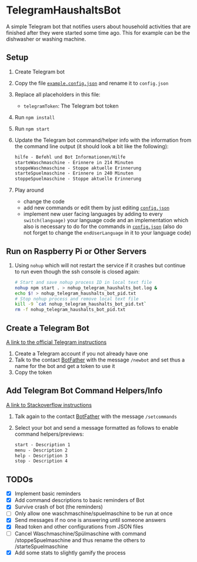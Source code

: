 # TelegramHaushaltsBot

A simple Telegram bot that notifies users about household activities that are finished after they were started some time ago.
This for example can be the dishwasher or washing machine.

## Setup

1. Create Telegram bot
2. Copy the file [`example.config.json`](example.config.json) and rename it to `config.json`
3. Replace all placeholders in this file:
   - `telegramToken`: The Telegram bot token
4. Run `npm install`
5. Run `npm start`
6. Update the Telegram bot command/helper info with the information from the command line output (it should look a bit like the following):

   ```txt
   hilfe - Befehl und Bot Informationen/Hilfe
   starteWaschmaschine - Erinnere in 214 Minuten
   stoppeWaschmaschine - Stoppe aktuelle Erinnerung
   starteSpuelmaschine - Erinnere in 240 Minuten
   stoppeSpuelmaschine - Stoppe aktuelle Erinnerung
   ```
7. Play around
   - change the code
   - add new commands or edit them by just editing [`config.json`](example.config.json)
   - implement new user facing languages by adding to every `switch(language)` your language code and an implementation which also is necessary to do for the commands in [`config.json`](example.config.json) (also do not forget to change the `endUserLanguage` in it to your language code)

## Run on Raspberry Pi or Other Servers

1. Using `nohup` which will not restart the service if it crashes but continue to run even though the ssh console is closed again:

   ```sh
   # Start and save nohup process ID in local text file
   nohup npm start . > nohup_telegram_haushalts_bot.log &
   echo $! > nohup_telegram_haushalts_bot_pid.txt
   # Stop nohup process and remove local text file
   kill -9 `cat nohup_telegram_haushalts_bot_pid.txt`
   rm -f nohup_telegram_haushalts_bot_pid.txt
   ```

## Create a Telegram Bot

[A link to the official Telegram instructions](https://core.telegram.org/bots#3-how-do-i-create-a-bot)

1. Create a Telegram account if you not already have one
2. Talk to the contact [BotFather](https://t.me/botfather) with the message `/newbot` and set thus a name for the bot and get a token to use it
3. Copy the token

## Add Telegram Bot Command Helpers/Info

[A link to Stackoverflow instructions](https://stackoverflow.com/questions/34457568/how-to-show-options-in-telegram-bot/34458436#34458436)

1. Talk again to the contact [BotFather](https://t.me/botfather) with the message `/setcommands`
2. Select your bot and send a message formatted as follows to enable command helpers/previews:

   ```txt
   start - Description 1
   menu - Description 2
   help - Description 3
   stop - Description 4
   ```

## TODOs

- [x] Implement basic reminders
- [x] Add command descriptions to basic reminders of Bot
- [x] Survive crash of bot (the reminders)
- [ ] Only allow one waschmaschine/spuelmaschine to be run at once
- [x] Send messages if no one is answering until someone answers
- [x] Read token and other configurations from JSON files
- [ ] Cancel Waschmaschine/Spülmaschine with command /stoppeSpuelmaschine and thus rename the others to /starteSpuelmaschine
- [x] Add some stats to slightly gamify the process

